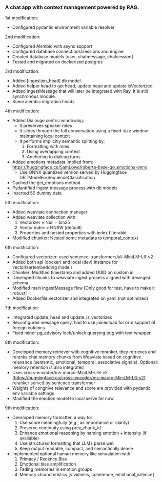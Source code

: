 ### A chat app with context management powered by RAG.

1st modification:
- Configured pydantic environment variable resolver

2nd modification:
- Configured Alembic with async support
- Configured database connections/sessions and engine
- Created database models [user, chatmessage, chatsession]
- Tested and migrated on dockerized postgres

3rd modification:
- Added [ingestion_head] db model
- Added helper head to get head, update head and update isVectorized
- Added ingestMessage that will later be integrated with Ray. It is still synchronous module.
- Some alembic migration heads

4th modification:
- Added Dialouge centric windowing: 
    - It preserves speaker roles
    - It slides through the full conversation using a fixed-size window maintaining local context
    - It performs implicitly semantic splitting by:
        1. Formatting with roles
        2. Using overlapping context
        3. Anchoring to dialoug turns
- Added emotions metadata implied from: https://huggingface.co/SamLowe/roberta-base-go_emotions-onnx
    - Use ONNX quantized version served by Huggingface ORTModelForSequenceClassification
- Cached the get_emotions method
- Pydantified ingest message process with db models
- Inserted 50 dummy data

5th modification:
- Added weaviate connection manager
- Added weaviate collection with:
    1. Vectorizer = Null + bm25
    2. Vector index = HNSW (default)
    3. Properties and nested properties with index filterable
- Modified chunker: Nested some metadata to temporal_context

6th modification:
- Configured vectorizer: used sentence-transformers/all-MiniLM-L6-v2
- Added both api (docker) and local (dev) instance for vectorizer(embedding model)
- Chunker: Modified timestamp and added UUID on custom id
- Developed chunks to weaviate ingest process aligned with desinged schema
- Modified main ingestMessage flow [Only good for test, have to make it robust]
- Added Dockerfile.vectorizer and integrated on yaml (not optimized)

7th modification:
- Integrated update_head and update_is_vectorized
- Reconfigured message query, had to use joinedload for orm support of foreign columns
- Fixed minor pg_advisory lock/unlock querying bug with text wrapper

8th modification:
- Developed memory retriever with cognitive reranker, they retrieves and reranks chat memory chunks from Weaviate based on cognitive relevance (semantic, emotional, temporal, associative signals). Optional: memory retention is also integrated
- Uses cross-encoder/ms-marco-MiniLM-L-6-v2 [https://huggingface.co/cross-encoder/ms-marco-MiniLM-L6-v2] reranker served by sentence transformer
- Weights of congitive relevance and score are provided with pydantic env variable settings
- Modified the emotion model to local serve for now

9th modification:
- Developed memory formatter, a way to:
	1.	Use score meaningfully (e.g., as importance or clarity)
	2.	Preserve continuity using prev_chunk_id
	3.	Enhance emotional reasoning by naming emotion + intensity (if available)
	4.	Use structured formatting that LLMs parse well
	5.	Keep output readable, compact, and semantically dense
- Implemented optional human memory like simualation with 
    1.  Primacy / Recency Bias
    2.  Emotional bias amplification
    3.  Fading memories in emotion groups
    4.  Memory characteristics [vividness, coherence, emotional_valence]